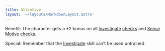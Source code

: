 ```yaml
---
title: Attentive
layout: '~/layouts/MarkdownLayout.astro'
---
```

Benefit: The character gets a +2 bonus on all
[Investigate](/modern.d20.srd/skills/investigate)
[checks](/modern.d20.srd/skills/skill.basics) and [Sense Motive](/modern.d20.srd/skills/sense.motive)
[checks](/modern.d20.srd/skills/skill.basics).

Special: Remember that the [Investigate](/modern.d20.srd/skills/investigate)
skill can’t be used untrained.

